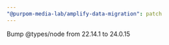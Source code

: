 ```yaml
---
"@purpom-media-lab/amplify-data-migration": patch
---
```


Bump @types/node from 22.14.1 to 24.0.15
